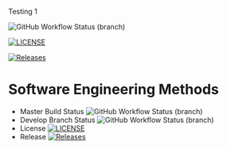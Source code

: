 Testing 1

![GitHub Workflow Status (branch)](https://img.shields.io/github/actions/workflow/status/maythiricho/sem/main.yml?branch=master)

[![LICENSE](https://img.shields.io/github/license/maythiricho/sem.svg?style=flat-square)](https://github.com/maythiricho/sem/blob/master/LICENSE)

[![Releases](https://img.shields.io/github/release/maythiricho/sem/all.svg?style=flat-square)](https://github.com/maythiricho/sem/releases)

# Software Engineering Methods
* Master Build Status ![GitHub Workflow Status (branch)](https://img.shields.io/github/actions/workflow/status/maythiricho/sem/main.yml?branch=master)
* Develop Branch Status ![GitHub Workflow Status (branch)](https://img.shields.io/github/actions/workflow/status/maythiricho/sem/main.yml?branch=develop)
* License [![LICENSE](https://img.shields.io/github/license/maythiricho/sem.svg?style=flat-square)](https://github.com/maythiricho/sem/blob/master/LICENSE)
* Release [![Releases](https://img.shields.io/github/release/maythiricho/sem/all.svg?style=flat-square)](https://github.com/maythiricho/sem/releases)